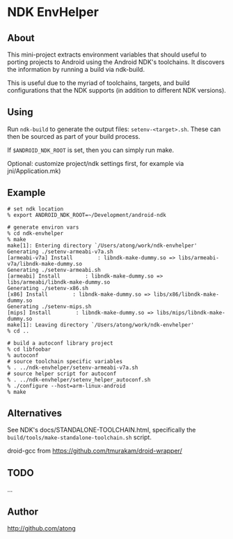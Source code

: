 
NDK EnvHelper
=============

About
-----

This mini-project extracts environment variables that should useful
to porting projects to Android using the Android NDK's toolchains.
It discovers the information by running a build via ndk-build.

This is useful due to the myriad of toolchains, targets, and build
configurations that the NDK supports (in addition to different NDK
versions).


Using
-----

Run `ndk-build` to generate the output files: `setenv-<target>.sh`.
These can then be sourced as part of your build process.

If `$ANDROID_NDK_ROOT` is set, then you can simply run make.

Optional: customize project/ndk settings first, for example via
jni/Application.mk)


Example
-------

```
# set ndk location
% export ANDROID_NDK_ROOT=~/Development/android-ndk

# generate environ vars
% cd ndk-envhelper
% make
make[1]: Entering directory `/Users/atong/work/ndk-envhelper'
Generating ./setenv-armeabi-v7a.sh
[armeabi-v7a] Install        : libndk-make-dummy.so => libs/armeabi-v7a/libndk-make-dummy.so
Generating ./setenv-armeabi.sh
[armeabi] Install        : libndk-make-dummy.so => libs/armeabi/libndk-make-dummy.so
Generating ./setenv-x86.sh
[x86] Install        : libndk-make-dummy.so => libs/x86/libndk-make-dummy.so
Generating ./setenv-mips.sh
[mips] Install        : libndk-make-dummy.so => libs/mips/libndk-make-dummy.so
make[1]: Leaving directory `/Users/atong/work/ndk-envhelper'
% cd ..
```

```
# build a autoconf library project
% cd libfoobar
% autoconf
# source toolchain specific variables
% . ../ndk-envhelper/setenv-armeabi-v7a.sh
# source helper script for autoconf
% . ../ndk-envhelper/setenv_helper_autoconf.sh	
% ./configure --host=arm-linux-android
% make
```


Alternatives
------------

See NDK's docs/STANDALONE-TOOLCHAIN.html, specifically the
`build/tools/make-standalone-toolchain.sh` script.

droid-gcc from https://github.com/tmurakam/droid-wrapper/


TODO
----

...


Author
------
http://github.com/atong

